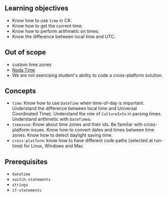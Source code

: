 ## Learning objectives

- Know how to use `time` in C#.
- Know how to get the current time.
- Know how to perform arithmetic on times.
- Know the difference between local time and UTC.

## Out of scope

- custom time zones
- [Noda Time][noda-time]
- We are not exercising student's ability to code a cross-platform solution.

## Concepts

- `time`: Know how to use `DateTime` when time-of-day is important. Understand the difference between local time and Universal Coordinated Time). Understand the role of `CultureInfo` in parsing times. Understand arithmetic with `DateTime`s.
- `timezone`: Know about time zones and their ids. Be familiar with cross-platform issues. Know how to convert dates and times between time zones. Know how to detect daylight saving time.
- `cross-platform`: know how to have different code paths (selected at run-time) for Linux, Windows and Mac

## Prerequisites

- `datetime`
- `switch-statements`
- `strings`
- `if-statements`

[noda-time]: https://nodatime.org/
